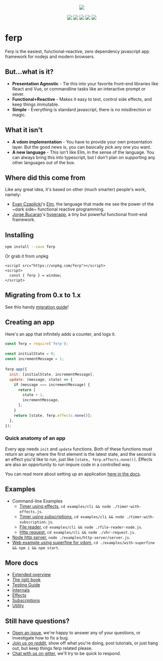 <p align="center">
  <img src="./docs/f%3D>rp.jpg" />
</p>


<p align="center">
  <img src="https://badge.fury.io/js/ferp.svg" />
  <img src="https://github.com/ferp-js/ferp/workflows/Pull%20Request%20CI/badge.svg" />
  <img src="https://img.shields.io/librariesio/release/npm/ferp" />
  <img src="https://snyk.io/test/github/ferp-js/ferp/badge.svg" />
  <a href="https://gitter.im/mrozbarry/ferp?utm_source=badge&utm_medium=badge&utm_campaign=pr-badge&utm_content=badge" title="Join the chat on gitter.im">
    <img src="https://badges.gitter.im/mrozbarry/ferp.svg" />
  </a>
</p>

# ferp

Ferp is the easiest, functional-reactive, zero dependency javascript app framework for nodejs and modern browsers.

## But...what is it?

 - **Presentation Agnostic** - Tie this into your favorite front-end libraries like React and Vue, or commandline tasks like an interactive prompt or sever.
 - **Functional+Reactive** - Makes it easy to test, control side effects, and keep things immutable.
 - **Simple** - Everything is standard javascript, there is no misdirection or magic.

## What it isn't

 - **A vdom implementation** - You have to provide your own presentation layer. But the good news is, you can basically pick any one you want.
 - **A new language** - This isn't like Elm, in the sense of the language. You can always bring this into typescript, but I don't plan on supporting any other languages out of the box.

## Where did this come from

Like any great idea, it's based on other (much smarter) people's work, namely:
 - [Evan Czaplicki](https://github.com/evancz)'s [Elm](https://elm-lang.org/), the language that made me see the power of the ~dark side~ functional reactive programming.
 - [Jorge Bucaran](https://github.com/jorgebucaran)'s [hyperapp](https://github.com/jorgebucaran/hyperapp), a tiny but powerful functional front-end framework.

## Installing

```bash
npm install --save ferp
```

Or grab it from unpkg

```
<script src="https://unpkg.com/ferp"></script>
<script>
  const { ferp } = window;
</script>
```

## Migrating from 0.x to 1.x

See this handy [migration guide](./MIGRATION.md)!

## Creating an app

Here's an app that infinitely adds a counter, and logs it.

```javascript
const ferp = require('ferp');

const initialState = 0;
const incrementMessage = 1;

ferp.app({
  init: [initialState, incrementMessage],
  update: (message, state) => {
    if (message === incrementMessage) {
      return [
        state + 1,
        incrementMessage,
      ];
    }
    return [state, ferp.effects.none()];
  },
});
```

### Quick anatomy of an app

Every app needs `init` and `update` functions.
Both of these functions must return an array where the first element is the latest state, and the second is an effect you'd like to run, just like `[state, ferp.effects.none()]`.
Effects are also an opportunity to run impure code in a controlled way.

You can read more about setting up an application [here in the docs](./docs/index.md).

## Examples

 - Command-line Examples
   - [Timer using effects](./examples/cli/timer-with-effects.js), `cd examples/cli && node ./timer-with-effects.js`.
   - [Timer using subscriptions](./examples/cli/timer-with-subscription), `cd examples/cli && node ./timer-with-subscription.js`.
   - [File reader](./examples/cli/file-reader-node.js), `cd examples/cli && node ./file-reader-node.js`.
   - [Http request](./examples/cli/xhr-request.js), `cd examples/cli && node ./xhr-request.js`.
 - [Node http server](./examples/http-server), `node ./examples/http-server/server.js`.
 - [Web example using superfine for vdom](./examples/with-serverfine), `cd ./examples/with-superfine && npm i && npm start`.

## More docs

 - [Extended overview](./docs/index.md)
 - [The (git) book](https://app.gitbook.com/@ferp-js/s/ferp/)
 - [Testing Guide](./TESTING.md)
 - [Internals](./INTERNALS.md)
 - [Effects](./src/ferp/effects/README.md)
 - [Subscriptions](./src/ferp/subscriptions/README.md)
 - [Utility](./src/ferp/util/README.md)

## Still have questions?

 - [Open an issue](https://github.com/ferp-js/ferp/issues/new), we're happy to answer any of your questions, or investigate how to fix a bug.
 - [Join us on reddit](https://www.reddit.com/r/ferp), show off what you're doing, post tutorials, or just hang out, but keep things ferp related please.
 - [Chat with us on gitter](https://gitter.im/mrozbarry/ferp), we'll try to be quick to respond.
